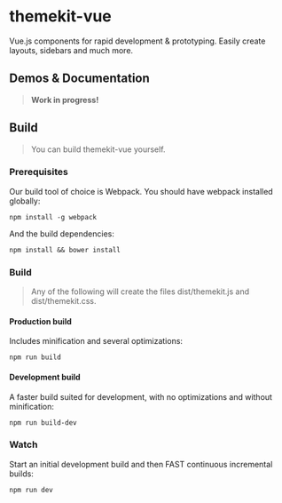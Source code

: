 # themekit-vue

Vue.js components for rapid development & prototyping. Easily create layouts, sidebars and much more.

## Demos & Documentation

> **Work in progress!**

## Build

> You can build themekit-vue yourself.

### Prerequisites

Our build tool of choice is Webpack. You should have webpack installed globally:

	npm install -g webpack

And the build dependencies:

	npm install && bower install
	
### Build

> Any of the following will create the files dist/themekit.js and dist/themekit.css.

#### Production build

Includes minification and several optimizations:

	npm run build

#### Development build

A faster build suited for development, with no optimizations and without minification:

	npm run build-dev
	
### Watch

Start an initial development build and then FAST continuous incremental builds:

	npm run dev